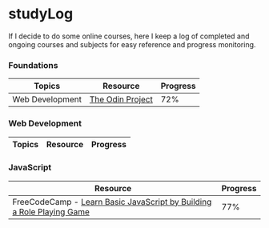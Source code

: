 # studyLog
If I decide to do some online courses, here I keep a log of completed and ongoing courses and subjects for easy reference and progress monitoring.

### Foundations
Topics|Resource|Progress|
|---|---|---|
|Web Development|[The Odin Project](https://www.theodinproject.com/)|72%|

### Web Development
Topics|Resource|Progress|
|---|---|---|


### JavaScript
|Resource|Progress|
|---|---|
|FreeCodeCamp - [Learn Basic JavaScript by Building a Role Playing Game](https://www.freecodecamp.org/learn/javascript-algorithms-and-data-structures-v8/learn-basic-javascript-by-building-a-role-playing-game/step-1)|77%|
